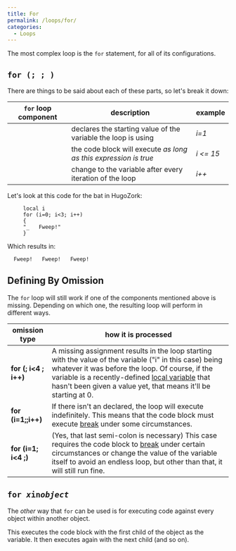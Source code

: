 ```yaml
---
title: For
permalink: /loops/for/
categories: 
  - Loops
---
```


The most complex loop is the `for` statement, for all of its
configurations.

## `for (`<assignment>`; `<expression>`; `<modifier>`)`

There are things to be said about each of these parts, so let's break it
down:

| `for` loop component | description                                                      | example      |
|----------------------|------------------------------------------------------------------|--------------|
| <assignment>         | declares the starting value of the variable the loop is using    | *i=1*        |
| <expression>         | the code block will execute *as long as this expression is true* | *i &lt;= 15* |
| <modifier>           | change to the variable after every iteration of the loop         | *i++*        |

Let's look at this code for the bat in HugoZork:

         local i
         for (i=0; i<3; i++)
         {
         "_   Fweep!"
         }

Which results in:

<div class="output">

`  Fweep!   Fweep!   Fweep!`

</div>

## Defining By Omission

The `for` loop will still work if one of the components mentioned above
is missing. Depending on which one, the resulting loop will perform in
different ways.

| omission type            | how it is processed                                                                                                                                                                                                                                                                                                       |
|--------------------------|---------------------------------------------------------------------------------------------------------------------------------------------------------------------------------------------------------------------------------------------------------------------------------------------------------------------------|
| **for (; i&lt;4 ; i++)** | A missing assignment results in the loop starting with the value of the variable ("i" in this case) being whatever it was before the loop. Of course, if the variable is a recently-defined [local variable](basics/variables/) that hasn't been given a value yet, that means it'll be starting at 0. |
| **for (i=1;;i++)**       | If there isn't an <expression> declared, the loop will execute indefinitely. This means that the code block must execute [break](guts/break/) under some circumstances.                                                                                                                                              |
| **for (i=1; i&lt;4 ;)**  | (Yes, that last semi-colon is necessary) This case requires the code block to [break](guts/break/) under certain circumstances or change the value of the variable itself to avoid an endless loop, but other than that, it will still run fine.                                                                     |

## `for `*`x`*` in `*`object`*

The *other* way that `for` can be used is for executing code against
every object within another object.

This executes the code block with the first child of the object as the
variable. It then executes again with the next child (and so on).
